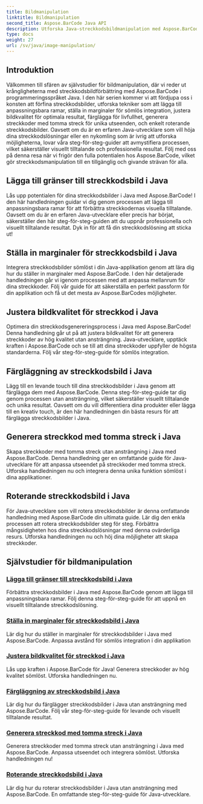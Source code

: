 ```yaml
---
title: Bildmanipulation
linktitle: Bildmanipulation
second_title: Aspose.BarCode Java API
description: Utforska Java-streckkodsbildmanipulation med Aspose.BarCode-handledningar. Förbättra, anpassa och skapa visuellt tilltalande streckkoder utan ansträngning.
type: docs
weight: 27
url: /sv/java/image-manipulation/
---
```

## Introduktion
Välkommen till sfären av självstudier för bildmanipulation, där vi reder ut krångligheterna med streckkodsbildförbättring med Aspose.BarCode i programmeringsspråket Java. I den här serien kommer vi att fördjupa oss i konsten att förfina streckkodsbilder, utforska tekniker som att lägga till anpassningsbara ramar, ställa in marginaler för sömlös integration, justera bildkvalitet för optimala resultat, färglägga för livfullhet, generera streckkoder med tomma streck för unika utseenden, och enkelt roterande streckkodsbilder. Oavsett om du är en erfaren Java-utvecklare som vill höja dina streckkodslösningar eller en nykomling som är ivrig att utforska möjligheterna, lovar våra steg-för-steg-guider att avmystifiera processen, vilket säkerställer visuellt tilltalande och professionella resultat. Följ med oss på denna resa när vi frigör den fulla potentialen hos Aspose.BarCode, vilket gör streckkodsmanipulation till en tillgänglig och givande strävan för alla.


## Lägga till gränser till streckkodsbild i Java

Lås upp potentialen för dina streckkodsbilder i Java med Aspose.BarCode! I den här handledningen guidar vi dig genom processen att lägga till anpassningsbara ramar för att förbättra streckkodernas visuella tilltalande. Oavsett om du är en erfaren Java-utvecklare eller precis har börjat, säkerställer den här steg-för-steg-guiden att du uppnår professionella och visuellt tilltalande resultat. Dyk in för att få din streckkodslösning att sticka ut!

## Ställa in marginaler för streckkodsbild i Java

Integrera streckkodsbilder sömlöst i din Java-applikation genom att lära dig hur du ställer in marginaler med Aspose.BarCode. I den här detaljerade handledningen går vi igenom processen med att anpassa mellanrum för dina streckkoder. Följ vår guide för att säkerställa en perfekt passform för din applikation och få ut det mesta av Aspose.BarCodes möjligheter.

## Justera bildkvalitet för streckkod i Java

Optimera din streckkodsgenereringsprocess i Java med Aspose.BarCode! Denna handledning går ut på att justera bildkvalitet för att generera streckkoder av hög kvalitet utan ansträngning. Java-utvecklare, upptäck kraften i Aspose.BarCode och se till att dina streckkoder uppfyller de högsta standarderna. Följ vår steg-för-steg-guide för sömlös integration.

## Färgläggning av streckkodsbild i Java

Lägg till en levande touch till dina streckkodsbilder i Java genom att färglägga dem med Aspose.BarCode. Denna steg-för-steg-guide tar dig genom processen utan ansträngning, vilket säkerställer visuellt tilltalande och unika resultat. Oavsett om du vill differentiera dina produkter eller lägga till en kreativ touch, är den här handledningen din bästa resurs för att färglägga streckkodsbilder i Java.

## Generera streckkod med tomma streck i Java

Skapa streckkoder med tomma streck utan ansträngning i Java med Aspose.BarCode. Denna handledning ger en omfattande guide för Java-utvecklare för att anpassa utseendet på streckkoder med tomma streck. Utforska handledningen nu och integrera denna unika funktion sömlöst i dina applikationer.

## Roterande streckkodsbild i Java

För Java-utvecklare som vill rotera streckkodsbilder är denna omfattande handledning med Aspose.BarCode din ultimata guide. Lär dig den enkla processen att rotera streckkodsbilder steg för steg. Förbättra mångsidigheten hos dina streckkodslösningar med denna ovärderliga resurs. Utforska handledningen nu och höj dina möjligheter att skapa streckkoder.
## Självstudier för bildmanipulation
### [Lägga till gränser till streckkodsbild i Java](./adding-borders-barcode-image/)
Förbättra streckkodsbilder i Java med Aspose.BarCode genom att lägga till anpassningsbara ramar. Följ denna steg-för-steg-guide för att uppnå en visuellt tilltalande streckkodslösning.
### [Ställa in marginaler för streckkodsbild i Java](./setting-margins-barcode-image/)
Lär dig hur du ställer in marginaler för streckkodsbilder i Java med Aspose.BarCode. Anpassa avstånd för sömlös integration i din applikation
### [Justera bildkvalitet för streckkod i Java](./adjusting-image-quality-barcode/)
Lås upp kraften i Aspose.BarCode för Java! Generera streckkoder av hög kvalitet sömlöst. Utforska handledningen nu.
### [Färgläggning av streckkodsbild i Java](./colorizing-barcode-image/)
Lär dig hur du färglägger streckkodsbilder i Java utan ansträngning med Aspose.BarCode. Följ vår steg-för-steg-guide för levande och visuellt tilltalande resultat.
### [Generera streckkod med tomma streck i Java](./generating-barcode-empty-bars/)
Generera streckkoder med tomma streck utan ansträngning i Java med Aspose.BarCode. Anpassa utseendet och integrera sömlöst. Utforska handledningen nu!
### [Roterande streckkodsbild i Java](./rotating-barcode-image/)
Lär dig hur du roterar streckkodsbilder i Java utan ansträngning med Aspose.BarCode. En omfattande steg-för-steg-guide för Java-utvecklare.